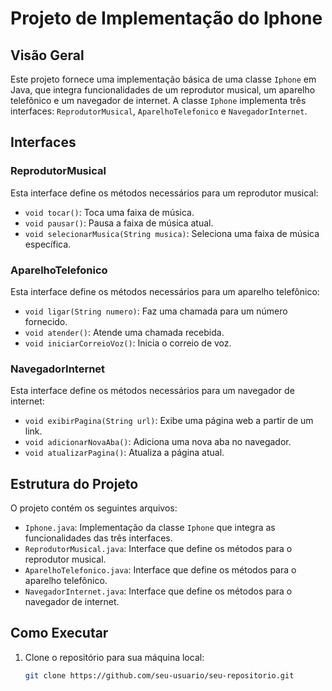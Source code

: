 # Projeto de Implementação do Iphone

## Visão Geral

Este projeto fornece uma implementação básica de uma classe `Iphone` em Java, que integra funcionalidades de um reprodutor musical, um aparelho telefônico e um navegador de internet. A classe `Iphone` implementa três interfaces: `ReprodutorMusical`, `AparelhoTelefonico` e `NavegadorInternet`.

## Interfaces

### ReprodutorMusical

Esta interface define os métodos necessários para um reprodutor musical:

- `void tocar()`: Toca uma faixa de música.
- `void pausar()`: Pausa a faixa de música atual.
- `void selecionarMusica(String musica)`: Seleciona uma faixa de música específica.

### AparelhoTelefonico

Esta interface define os métodos necessários para um aparelho telefônico:

- `void ligar(String numero)`: Faz uma chamada para um número fornecido.
- `void atender()`: Atende uma chamada recebida.
- `void iniciarCorreioVoz()`: Inicia o correio de voz.

### NavegadorInternet

Esta interface define os métodos necessários para um navegador de internet:

- `void exibirPagina(String url)`: Exibe uma página web a partir de um link.
- `void adicionarNovaAba()`: Adiciona uma nova aba no navegador.
- `void atualizarPagina()`: Atualiza a página atual.

## Estrutura do Projeto

O projeto contém os seguintes arquivos:

- `Iphone.java`: Implementação da classe `Iphone` que integra as funcionalidades das três interfaces.
- `ReprodutorMusical.java`: Interface que define os métodos para o reprodutor musical.
- `AparelhoTelefonico.java`: Interface que define os métodos para o aparelho telefônico.
- `NavegadorInternet.java`: Interface que define os métodos para o navegador de internet.

## Como Executar

1. Clone o repositório para sua máquina local:
   ```sh
   git clone https://github.com/seu-usuario/seu-repositorio.git
